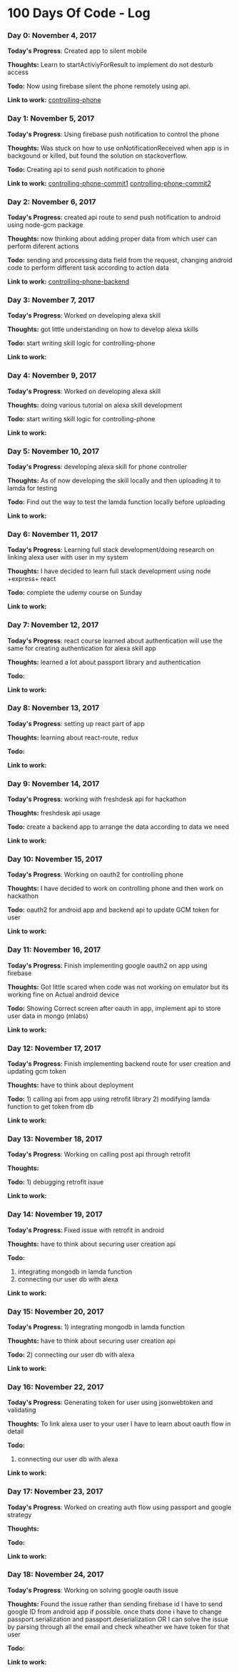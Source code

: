 # 100 Days Of Code - Log

### Day 0: November 4, 2017

**Today's Progress**: Created app to silent mobile

**Thoughts:** Learn to startActiviyForResult to implement do not desturb access

**Todo:** Now using firebase silent the phone remotely using api.

**Link to work:** [controlling-phone](https://github.com/nirajmark/controlling-phone)

### Day 1: November 5, 2017

**Today's Progress**: Using firebase push notification to control the phone

**Thoughts:** Was stuck on how to use onNotificationReceived when app is in backgound or killed, but found the solution on stackoverflow.

**Todo:** Creating api to send push notification to phone

**Link to work:** [controlling-phone-commit1](https://github.com/nirajmark/controlling-phone/commit/b375c0f01f3e31830a82a9b0558a8109980abbdc)
[controlling-phone-commit2](https://github.com/nirajmark/controlling-phone/commit/2f8594c870372c6f07359d555bbfe6cdb8cf0544)

### Day 2: November 6, 2017

**Today's Progress**: created api route to send push notification to android using node-gcm package

**Thoughts:** now thinking about adding proper data from which user can perform diferent actions

**Todo:** sending and processing data field from the request, changing android code to perform different task according to action data

**Link to work:** [controlling-phone-backend](https://github.com/nirajmark/controlling-phone-backend/commit/57ed68609ccbb2df2ec4c199d0798a8972324410)

### Day 3: November 7, 2017

**Today's Progress**: Worked on developing alexa skill

**Thoughts:** got little understanding on how to develop alexa skills

**Todo:** start writing skill logic for controlling-phone

**Link to work:**


### Day 4: November 9, 2017

**Today's Progress**: Worked on developing alexa skill

**Thoughts:** doing various tutorial on alexa skill development

**Todo:** start writing skill logic for controlling-phone

**Link to work:**


### Day 5: November 10, 2017

**Today's Progress**: developing alexa skill for phone controller

**Thoughts:** As of now developing the skill locally and then uploading it to lamda for testing

**Todo:** Find out the way to test the lamda function locally before uploading

**Link to work:**

### Day 6: November 11, 2017

**Today's Progress**: Learning full stack development/doing research on linking alexa user with user in my system

**Thoughts:** I have decided to learn full stack development using node +express+ react

**Todo:** complete the udemy course on Sunday

**Link to work:**

### Day 7: November 12, 2017

**Today's Progress**: react course learned about authentication will use the same for creating authentication for alexa skill app

**Thoughts:** learned a lot about passport library and authentication

**Todo:**

**Link to work:**

### Day 8: November 13, 2017

**Today's Progress**: setting up react part of app

**Thoughts:** learning about react-route, redux

**Todo:**

**Link to work:**

### Day 9: November 14, 2017

**Today's Progress**: working with freshdesk api for hackathon

**Thoughts:** freshdesk api usage

**Todo:** create a backend app to arrange the data according to data we need

**Link to work:**

### Day 10: November 15, 2017

**Today's Progress**: Working on oauth2 for controlling phone

**Thoughts:** I have decided to work on controlling phone and then work on hackathon

**Todo:** oauth2 for android app and backend api to update GCM token for user

**Link to work:**

### Day 11: November 16, 2017

**Today's Progress**: Finish implementing google oauth2 on app using firebase

**Thoughts:** Got little scared when code was not working on emulator but its working fine on Actual android device

**Todo:** Showing Correct screen after oauth in app, implement api to store user data in mongo (mlabs)

**Link to work:**

### Day 12: November 17, 2017

**Today's Progress**: Finish implementing backend route for user creation and updating gcm token

**Thoughts:** have to think about deployment

**Todo:** 1) calling api from app  using retrofit library 2) modifying lamda function to get token from db

**Link to work:**

### Day 13: November 18, 2017

**Today's Progress**: Working on calling post api through retrofit

**Thoughts:**

**Todo:** 1) debugging retrofit issue

**Link to work:**

### Day 14: November 19, 2017

**Today's Progress**: Fixed issue with retrofit in android

**Thoughts:** have to think about securing user creation api

**Todo:**
1) integrating mongodb in lamda function
2) connecting our user db with alexa

**Link to work:**


### Day 15: November 20, 2017

**Today's Progress**: 1) integrating mongodb in lamda function

**Thoughts:** have to think about securing user creation api

**Todo:**
2) connecting our user db with alexa

**Link to work:**

### Day 16: November 22, 2017

**Today's Progress**: Generating token for user using jsonwebtoken and validating

**Thoughts:** To link alexa user to your user I have to learn about oauth flow in detail

**Todo:**
1) connecting our user db with alexa

**Link to work:**

### Day 17: November 23, 2017

**Today's Progress**: Worked on creating auth flow using passport and google strategy

**Thoughts:**

**Todo:**


**Link to work:**

### Day 18: November 24, 2017

**Today's Progress**: Working on solving google oauth issue

**Thoughts:** Found the issue rather than sending firebase id I have to send google ID from android app if possible. once thats done i have to change passport.serialization and passport.deserialization
OR
I can solve the issue by parsing through all the email and check wheather we have token for that user

**Todo:**


**Link to work:**
